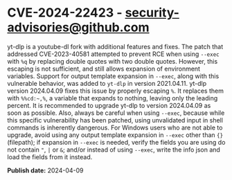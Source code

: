 # CVE-2024-22423 - security-advisories@github.com

yt-dlp is a youtube-dl fork with additional features and fixes. The patch that addressed CVE-2023-40581 attempted to prevent RCE when using `--exec` with `%q` by replacing double quotes with two double quotes. However, this escaping is not sufficient, and still allows expansion of environment variables. Support for output template expansion in `--exec`, along with this vulnerable behavior, was added to `yt-dlp` in version 2021.04.11. yt-dlp version 2024.04.09 fixes this issue by properly escaping `%`. It replaces them with `%%cd:~,%`, a variable that expands to nothing, leaving only the leading percent. It is recommended to upgrade yt-dlp to version 2024.04.09 as soon as possible. Also, always be careful when using `--exec`, because while this specific vulnerability has been patched, using unvalidated input in shell commands is inherently dangerous. For Windows users who are not able to upgrade, avoid using any output template expansion in `--exec` other than `{}` (filepath); if expansion in `--exec` is needed, verify the fields you are using do not contain `"`, `|` or `&`; and/or instead of using `--exec`, write the info json and load the fields from it instead.

**Publish date:** 2024-04-09
